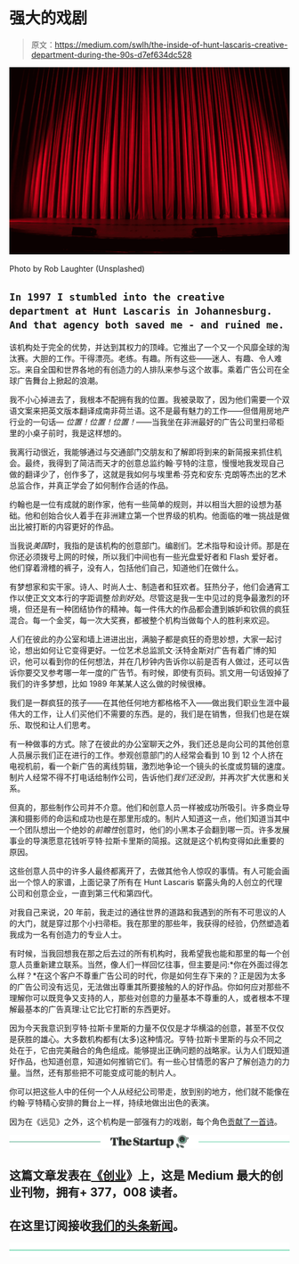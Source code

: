 # 强大的戏剧

> 原文：<https://medium.com/swlh/the-inside-of-hunt-lascaris-creative-department-during-the-90s-d7ef634dc528>

![](img/053624081e46379337e56ee0eecf4a8a.png)

Photo by Rob Laughter (Unsplashed)

## `In 1997 I stumbled into the creative department at Hunt Lascaris in Johannesburg. And that agency both saved me - and ruined me.`

该机构处于完全的优势，并达到其权力的顶峰。它推出了一个又一个风靡全球的淘汰赛。大胆的工作。干得漂亮。老练。有趣。所有这些——迷人、有趣、令人难忘。来自全国和世界各地的有创造力的人排队来参与这个故事。乘着广告公司在全球广告舞台上掀起的浪潮。

我不小心掉进去了，我根本不配拥有我的位置。我被录取了，因为他们需要一个双语文案来把英文版本翻译成南非荷兰语。这不是最有魅力的工作——但借用房地产行业的一句话— *位置！位置！位置！*——当我坐在非洲最好的广告公司里扫帚柜里的小桌子前时，我是这样想的。

我离行动很近，我能够通过与交通部门交朋友和了解即将到来的新简报来抓住机会。最终，我得到了简洁而天才的创意总监约翰·亨特的注意，慢慢地我发现自己做的翻译少了，创作多了，这就是我如何与埃里希·芬克和安东·克朗等杰出的艺术总监合作，并真正学会了如何制作合适的作品。

约翰也是一位有成就的剧作家，他有一些简单的规则，并以相当大胆的设想为基础。他和创始合伙人着手在非洲建立第一个世界级的机构。他面临的唯一挑战是做出比被打断的内容更好的作品。

当我说*美国*时，我指的是该机构的创意部门。编剧们。艺术指导和设计师。那是在你还必须拨号上网的时候，所以我们中间也有一些光盘爱好者和 Flash 爱好者。他们穿着滑稽的裤子，没有人，包括他们自己，知道他们在做什么。

有梦想家和实干家。诗人、时尚人士、制造者和狂欢者。狂热分子，他们会通宵工作以使正文文本行的字距调整*恰到好处*。尽管这是我一生中见过的竞争最激烈的环境，但还是有一种团结协作的精神。每一件伟大的作品都会遭到嫉妒和钦佩的疯狂混合。每一个金奖，每一次大奖赛，都被整个机构当做每个人的胜利来欢迎。

人们在彼此的办公室和墙上进进出出，满脑子都是疯狂的奇思妙想，大家一起讨论，想出如何让它变得更好。一位艺术总监凯文·沃特金斯对广告有着广博的知识，他可以看到你的任何想法，并在几秒钟内告诉你以前是否有人做过，还可以告诉你要交叉参考哪一年一度的广告节。有时候，即使有页码。凯文用一句话毁掉了我们的许多梦想，比如 1989 年某某人这么做的时候很棒。

我们是一群疯狂的孩子——在其他任何地方都格格不入——做出我们职业生涯中最伟大的工作，让人们买他们不需要的东西。是的，我们是在销售，但我们也是在娱乐、取悦和让人们思考。

有一种做事的方式。除了在彼此的办公室聊天之外，我们还总是向公司的其他创意人员展示我们正在进行的工作。参观创意部门的人经常会看到 10 到 12 个人挤在电视机前，看一个新广告的离线剪辑，激烈地争论一个镜头的长度或剪辑的速度。制片人经常不得不打电话给制作公司，告诉他们*我们还没到*，并再次扩大优惠和关系。

但真的，那些制作公司并不介意。他们和创意人员一样被成功所吸引。许多商业导演和摄影师的命运和成功也是在那里形成的。制片人知道这一点，他们知道当其中一个团队想出一个绝妙的*前瞻性*创意时，他们的小黑本子会翻到哪一页。许多发展事业的导演愿意花钱听亨特·拉斯卡里斯的简报。这就是这个机构变得如此重要的原因。

这些创意人员中的许多人最终都离开了，去做其他令人惊叹的事情。有人可能会画出一个惊人的家谱，上面记录了所有在 Hunt Lascaris 崭露头角的人创立的代理公司和创意企业，一直到第三代和第四代。

对我自己来说，20 年前，我走过的通往世界的道路和我遇到的所有不可思议的人的大门，就是穿过那个小扫帚柜。我在那里的那些年，我获得的经验，仍然塑造着我成为一名有创造力的专业人士。

有时候，当我回想我在那之后去过的所有机构时，我希望我也能和那里的每一个创意人员重新建立联系。当然，像人们一样回忆往事，但主要是问:*你在外面过得怎么样？*在这个客户不尊重广告公司的时代，你是如何生存下来的？正是因为太多的广告公司没有远见，无法做出尊重其所要接触的人的好作品。你如何应对那些不理解你可以既竞争又支持的人，那些对创意的力量基本不尊重的人，或者根本不理解最基本的广告真理:让它比它打断的东西更好。

因为今天我意识到亨特·拉斯卡里斯的力量不仅仅是才华横溢的创意，甚至不仅仅是获胜的雄心。大多数机构都有(太多)这种情况。亨特·拉斯卡里斯的与众不同之处在于，它由完美融合的角色组成。能够提出正确问题的战略家。认为人们既知道好作品，也知道创意，知道如何推销它们。有一些心甘情愿的客户了解创造力的力量。当然，还有那些把不可能变成可能的制片人。

你可以把这些人中的任何一个人从经纪公司带走，放到别的地方，他们就不能像在约翰·亨特精心安排的舞台上一样，持续地做出出色的表演。

因为在《远见》之外，这个机构是一部强有力的戏剧，每个角色[贡献了一首诗](https://www.poetryfoundation.org/poems/51568/o-me-o-life)。

[![](img/308a8d84fb9b2fab43d66c117fcc4bb4.png)](https://medium.com/swlh)

## 这篇文章发表在[《创业](https://medium.com/swlh)》上，这是 Medium 最大的创业刊物，拥有+ 377，008 读者。

## 在这里订阅接收[我们的头条新闻](http://growthsupply.com/the-startup-newsletter/)。

[![](img/b0164736ea17a63403e660de5dedf91a.png)](https://medium.com/swlh)